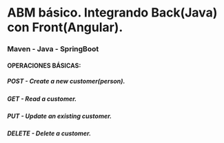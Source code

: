 # ABM básico. Integrando Back(Java) con Front(Angular).

### Maven - Java - SpringBoot

#### OPERACIONES BÁSICAS: 

##### POST - Create a new customer(person).
##### GET - Read a customer.
##### PUT - Update an existing customer.
##### DELETE - Delete a customer.
